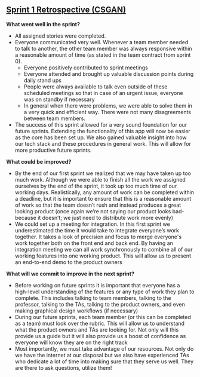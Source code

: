 ## <span style="text-decoration:underline;">Sprint 1 Retrospective (CSGAN)</span>

**What went well in the sprint?**



*   All assigned stories were completed.
*   Everyone communicated very well. Whenever a team member needed to talk to another, the other team member was always responsive within a reasonable amount of time (as stated in the team contract from sprint 0).
    *   Everyone positively contributed to sprint meetings
    *   Everyone attended and brought up valuable discussion points during daily stand ups
    *   People were always available to talk even outside of these scheduled meetings so that in case of an urgent issue, everyone was on standby if necessary
    *   In general when there were problems, we were able to solve them in a very quick and efficient way. There were not many disagreements between team members.
*   The success of this sprint allowed for a very sound foundation for our future sprints. Extending the functionality of this app will now be easier as the core has been set up. We also gained valuable insight into how our tech stack and these procedures in general work. This will allow for more productive future sprints.

**What could be improved?**



*   By the end of our first sprint we realized that we may have taken up too much work. Although we were able to finish all the work we assigned ourselves by the end of the sprint, it took up too much time of our working days. Realistically, any amount of work can be completed within a deadline, but it is important to ensure that this is a reasonable amount of work so that the team doesn’t rush and instead produces a great looking product (once again we’re not saying our product looks bad- because it doesn’t; we just need to distribute work more evenly)
*   We could set up a meeting for integration. In this first sprint we underestimated the time it would take to integrate everyone’s work together. It takes a look of precision and focus to merge everyone's work together both on the front end and back end. By having an integration meeting we can all work synchronously to combine all of our working features into one working product. This will allow us to present an end-to-end demo to the product owners

**What will we commit to improve in the next sprint?**



*   Before working on future sprints it is important that everyone has a high-level understanding of the features or any type of work they plan to complete. This includes talking to team members, talking to the professor, talking to the TAs, talking to the product owners, and even making graphical design workflows (if necessary)
*   During our future sprints, each team member (or this can be completed as a team) must look over the rubric. This will allow us to understand what the product owners and TAs are looking for. Not only will this provide us a guide but it will also provide us a boost of confidence as everyone will know they are on the right track
*   Most importantly, we must take advantage of our resources. Not only do we have the internet at our disposal but we also have experienced TAs who dedicate a lot of time into making sure that they serve us well. They are there to ask questions, utilize them!
